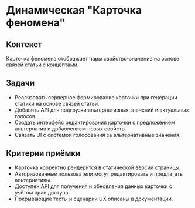# Динамическая "Карточка феномена"

## Контекст
Карточка феномена отображает пары свойство-значение на основе связей статьи с концептами.

## Задачи
- Реализовать серверное формирование карточки при генерации статики на основе связей статьи.
- Добавить API для подгрузки альтернативных значений и актуальных голосов.
- Создать интерфейс редактирования карточки с предложением альтернатив и добавлением новых свойств.
- Связать UI с системой голосования за альтернативные значения.

## Критерии приёмки
- Карточка корректно рендерится в статической версии страницы.
- Авторизованные пользователи могут редактировать и предлагать альтернативы.
- Доступен API для получения и обновления данных карточки с учётом прав доступа.
- Покрывающие тесты и сценарии UX описаны в документации.
